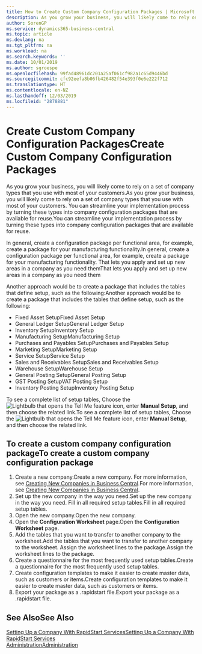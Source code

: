 ```yaml
---
title: How to Create Custom Company Configuration Packages | Microsoft Docs
description: As you grow your business, you will likely come to rely on a set of company types that you use with most of your customers. You can streamline your implementation process by turning these types into company configuration packages that are available for reuse.
author: SorenGP
ms.service: dynamics365-business-central
ms.topic: article
ms.devlang: na
ms.tgt_pltfrm: na
ms.workload: na
ms.search.keywords: ''
ms.date: 10/01/2019
ms.author: sgroespe
ms.openlocfilehash: 99fad48961dc201a25af061cf982a1c65d9446bd
ms.sourcegitcommit: cfc92eefa8b06fb426482f54e393f0e6e222f712
ms.translationtype: HT
ms.contentlocale: en-NZ
ms.lasthandoff: 12/03/2019
ms.locfileid: "2878881"
---
```

# <a name="create-custom-company-configuration-packages"></a><span data-ttu-id="5a876-104">Create Custom Company Configuration Packages</span><span class="sxs-lookup"><span data-stu-id="5a876-104">Create Custom Company Configuration Packages</span></span>
<span data-ttu-id="5a876-105">As you grow your business, you will likely come to rely on a set of company types that you use with most of your customers.</span><span class="sxs-lookup"><span data-stu-id="5a876-105">As you grow your business, you will likely come to rely on a set of company types that you use with most of your customers.</span></span> <span data-ttu-id="5a876-106">You can streamline your implementation process by turning these types into company configuration packages that are available for reuse.</span><span class="sxs-lookup"><span data-stu-id="5a876-106">You can streamline your implementation process by turning these types into company configuration packages that are available for reuse.</span></span>  

<span data-ttu-id="5a876-107">In general, create a configuration package per functional area, for example, create a package for your manufacturing functionality.</span><span class="sxs-lookup"><span data-stu-id="5a876-107">In general, create a configuration package per functional area, for example, create a package for your manufacturing functionality.</span></span> <span data-ttu-id="5a876-108">That lets you apply and set up new areas in a company as you need them</span><span class="sxs-lookup"><span data-stu-id="5a876-108">That lets you apply and set up new areas in a company as you need them</span></span>  

<span data-ttu-id="5a876-109">Another approach would be to create a package that includes the tables that define setup, such as the following:</span><span class="sxs-lookup"><span data-stu-id="5a876-109">Another approach would be to create a package that includes the tables that define setup, such as the following:</span></span>  

-   <span data-ttu-id="5a876-110">Fixed Asset Setup</span><span class="sxs-lookup"><span data-stu-id="5a876-110">Fixed Asset Setup</span></span>  
-   <span data-ttu-id="5a876-111">General Ledger Setup</span><span class="sxs-lookup"><span data-stu-id="5a876-111">General Ledger Setup</span></span>  
-   <span data-ttu-id="5a876-112">Inventory Setup</span><span class="sxs-lookup"><span data-stu-id="5a876-112">Inventory Setup</span></span>  
-   <span data-ttu-id="5a876-113">Manufacturing Setup</span><span class="sxs-lookup"><span data-stu-id="5a876-113">Manufacturing Setup</span></span>  
-   <span data-ttu-id="5a876-114">Purchases and Payables Setup</span><span class="sxs-lookup"><span data-stu-id="5a876-114">Purchases and Payables Setup</span></span>  
-   <span data-ttu-id="5a876-115">Marketing Setup</span><span class="sxs-lookup"><span data-stu-id="5a876-115">Marketing Setup</span></span>  
-   <span data-ttu-id="5a876-116">Service Setup</span><span class="sxs-lookup"><span data-stu-id="5a876-116">Service Setup</span></span>  
-   <span data-ttu-id="5a876-117">Sales and Receivables Setup</span><span class="sxs-lookup"><span data-stu-id="5a876-117">Sales and Receivables Setup</span></span>  
-   <span data-ttu-id="5a876-118">Warehouse Setup</span><span class="sxs-lookup"><span data-stu-id="5a876-118">Warehouse Setup</span></span>  
-   <span data-ttu-id="5a876-119">General Posting Setup</span><span class="sxs-lookup"><span data-stu-id="5a876-119">General Posting Setup</span></span>  
-   <span data-ttu-id="5a876-120">GST Posting Setup</span><span class="sxs-lookup"><span data-stu-id="5a876-120">VAT Posting Setup</span></span>  
-   <span data-ttu-id="5a876-121">Inventory Posting Setup</span><span class="sxs-lookup"><span data-stu-id="5a876-121">Inventory Posting Setup</span></span>  

<span data-ttu-id="5a876-122">To see a complete list of setup tables, Choose the ![Lightbulb that opens the Tell Me feature](media/ui-search/search_small.png "Tell me what you want to do") icon, enter **Manual Setup**, and then choose the related link.</span><span class="sxs-lookup"><span data-stu-id="5a876-122">To see a complete list of setup tables, Choose the ![Lightbulb that opens the Tell Me feature](media/ui-search/search_small.png "Tell me what you want to do") icon, enter **Manual Setup**, and then choose the related link.</span></span>  

## <a name="to-create-a-custom-company-configuration-package"></a><span data-ttu-id="5a876-123">To create a custom company configuration package</span><span class="sxs-lookup"><span data-stu-id="5a876-123">To create a custom company configuration package</span></span>  
1.  <span data-ttu-id="5a876-124">Create a new company.</span><span class="sxs-lookup"><span data-stu-id="5a876-124">Create a new company.</span></span> <span data-ttu-id="5a876-125">For more information, see [Creating New Companies in Business Central](about-new-company.md).</span><span class="sxs-lookup"><span data-stu-id="5a876-125">For more information, see [Creating New Companies in Business Central](about-new-company.md).</span></span>  
3.  <span data-ttu-id="5a876-126">Set up the new company in the way you need.</span><span class="sxs-lookup"><span data-stu-id="5a876-126">Set up the new company in the way you need.</span></span> <span data-ttu-id="5a876-127">Fill in all required setup tables.</span><span class="sxs-lookup"><span data-stu-id="5a876-127">Fill in all required setup tables.</span></span>  
4.  <span data-ttu-id="5a876-128">Open the new company.</span><span class="sxs-lookup"><span data-stu-id="5a876-128">Open the new company.</span></span>
5. <span data-ttu-id="5a876-129">Open the **Configuration Worksheet** page.</span><span class="sxs-lookup"><span data-stu-id="5a876-129">Open the **Configuration Worksheet** page.</span></span>  
6.  <span data-ttu-id="5a876-130">Add the tables that you want to transfer to another company to the worksheet.</span><span class="sxs-lookup"><span data-stu-id="5a876-130">Add the tables that you want to transfer to another company to the worksheet.</span></span> <span data-ttu-id="5a876-131">Assign the worksheet lines to the package.</span><span class="sxs-lookup"><span data-stu-id="5a876-131">Assign the worksheet lines to the package.</span></span>  
7.  <span data-ttu-id="5a876-132">Create a questionnaire for the most frequently used setup tables.</span><span class="sxs-lookup"><span data-stu-id="5a876-132">Create a questionnaire for the most frequently used setup tables.</span></span>  
8.  <span data-ttu-id="5a876-133">Create configuration templates to make it easier to create master data, such as customers or items.</span><span class="sxs-lookup"><span data-stu-id="5a876-133">Create configuration templates to make it easier to create master data, such as customers or items.</span></span>  
9.  <span data-ttu-id="5a876-134">Export your package as a .rapidstart file.</span><span class="sxs-lookup"><span data-stu-id="5a876-134">Export your package as a .rapidstart file.</span></span>  

## <a name="see-also"></a><span data-ttu-id="5a876-135">See Also</span><span class="sxs-lookup"><span data-stu-id="5a876-135">See Also</span></span>  
[<span data-ttu-id="5a876-136">Setting Up a Company With RapidStart Services</span><span class="sxs-lookup"><span data-stu-id="5a876-136">Setting Up a Company With RapidStart Services</span></span>](admin-set-up-a-company-with-rapidstart.md)  
[<span data-ttu-id="5a876-137">Administration</span><span class="sxs-lookup"><span data-stu-id="5a876-137">Administration</span></span>](admin-setup-and-administration.md)
